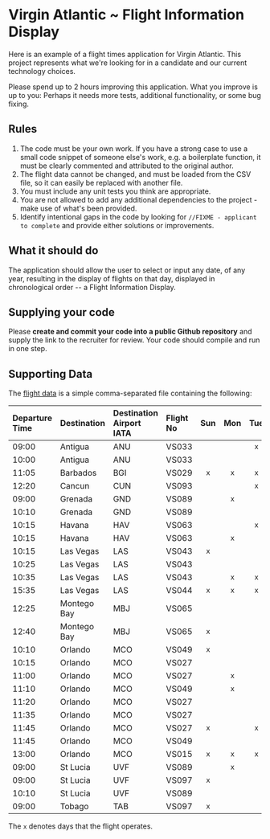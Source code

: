 # Virgin Atlantic ~ Flight Information Display

Here is an example of a flight times application for Virgin Atlantic. This project represents what we're looking for in 
a candidate and our current technology choices.

Please spend up to 2 hours improving this application. What you improve is up to you: Perhaps it needs more tests,
additional functionality, or some bug fixing.

## Rules

1) The code must be your own work. If you have a strong case to use a small code snippet of someone else's work, e.g. a
boilerplate function, it must be clearly commented and attributed to the original author.
2) The flight data cannot be changed, and must be loaded from the CSV file, so it can easily be replaced with another file.
3) You must include any unit tests you think are appropriate.
4) You are not allowed to add any additional dependencies to the project - make use of what's been provided.
5) Identify intentional gaps in the code by looking for `//FIXME - applicant to complete` and provide either solutions or improvements.

## What it should do
The application should allow the user to select or input any date, of any year, resulting in the display of flights on
that day, displayed in chronological order -- a Flight Information Display.

## Supplying your code
Please **create and commit your code into a public Github repository** and supply the link to the recruiter for review.  Your code should compile and run in one step.

## Supporting Data
The [flight data](back-end-test/src/main/resources/flights.csv) is a simple comma-separated file containing the following:

| Departure Time | Destination | Destination Airport IATA | Flight No | Sun | Mon | Tue | Wed | Thu | Fri | Sat
| :--- | :--- | :--- | :--- | :---: | :---: | :---: | :---: | :---: | :---: | :---: |
| 09:00 | Antigua | ANU | VS033 |  |  | `x` |  |  |  | 
| 10:00 | Antigua | ANU | VS033 |  |  |  |  | `x` |  | `x`
| 11:05 | Barbados | BGI | VS029 | `x` | `x` | `x` | `x` | `x` | `x` | `x`
| 12:20 | Cancun | CUN | VS093 |  |  | `x` |  |  |  | 
| 09:00 | Grenada | GND | VS089 |  | `x` |  |  |  |  | 
| 10:10 | Grenada | GND | VS089 |  |  |  |  |  | `x` | 
| 10:15 | Havana | HAV | VS063 |  |  | `x` |  |  |  | 
| 10:15 | Havana | HAV | VS063 |  | `x` |  |  | `x` |  | 
| 10:15 | Las Vegas | LAS | VS043 | `x` |  |  |  |  | `x` | `x`
| 10:25 | Las Vegas | LAS | VS043 |  |  |  |  | `x` |  | 
| 10:35 | Las Vegas | LAS | VS043 |  | `x` | `x` | `x` |  |  | 
| 15:35 | Las Vegas | LAS | VS044 | `x` | `x` | `x` | `x` | `x` | `x` | `x`
| 12:25  | Montego Bay | MBJ | VS065 |  |  |  | `x` |  |  | 
| 12:40 | Montego Bay | MBJ | VS065 | `x` |  |  |  |  |  | 
| 10:10 | Orlando | MCO | VS049 | `x` |  |  |  |  |  | 
| 10:15 | Orlando | MCO | VS027 |  |  |  | `x` |  |  | 
| 11:00 | Orlando | MCO | VS027 |  | `x` |  |  |  |  | 
| 11:10 | Orlando | MCO | VS049 |  | `x` |  |  |  |  | 
| 11:20 | Orlando | MCO | VS027 |  |  |  |  |  | `x` | `x`
| 11:35 | Orlando | MCO | VS027 |  |  |  |  | `x` |  | 
| 11:45 | Orlando | MCO | VS027 | `x` |  | `x` |  |  |  | 
| 11:45 | Orlando | MCO | VS049 |  |  |  | `x` |  |  | 
| 13:00 | Orlando | MCO | VS015 | `x` | `x` | `x` | `x` | `x` | `x` | `x`
| 09:00 | St Lucia | UVF | VS089 |  | `x` |  |  |  |  | 
| 09:00 | St Lucia | UVF | VS097 | `x` |  |  |  |  |  | 
| 10:10 | St Lucia | UVF | VS089 |  |  |  |  |  | `x` | 
| 09:00 | Tobago | TAB | VS097 | `x` |  |  |  |  |  |

The ``x`` denotes days that the flight operates. 
